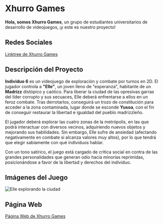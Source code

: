 # Xhurro Games

**Hola, somos Xhurro Games**, un grupo de estudiantes universitarios de desarrollo de videojuegos, ¡y este es nuestro proyecto!

## Redes Sociales
[Linktree de Xhurro Games](https://linktr.ee/xhurrogames)

## Descripción del Proyecto

**Individuo 6** es un videojuego de exploración y combate por turnos en 2D. El jugador controla a **"Elle"**, un joven lleno de "esperanza", habitante de un **Madrizz** distópico y caótico. Para liberar la ciudad de las opresivas garras del líder corrupto y sus secuaces, Elle deberá enfrentarse a ellos en un feroz combate. Tras derrotarlos, conseguirá un trozo de constitución para acceder a la zona contaminada, lugar donde se esconde **Yusoa**, con el fin de conseguir restaurar la libertad e igualdad del pueblo madrizzleño.

El jugador deberá explorar las cuatro zonas de la metrópolis, en las que podrá interactuar con diversos vecinos, adquiriendo nuevos objetos y mejorando sus habilidades. Sin embargo, Elle sufre de ansiedad (afectando negativamente en combate si alcanza valores muy altos), por lo que tendrá que elegir sabiamente con qué individuos hablar.

Con un tono satírico, el juego está cargado de crítica social en contra de las grandes personalidades que generan odio hacia minorías reprimidas, posicionándose a favor de la libertad y derechos del individuo.

## Imágenes del Juego
![Elle explorando la ciudad](./capturas/mainMenu.jpg)


## Página Web
[Página Web de Xhurro Games](https://thatcreep2089.github.io/XhurroGames/)
